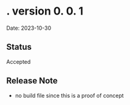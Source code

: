 # . version 0. 0. 1

Date: 2023-10-30

## Status

Accepted

## Release Note
- no build file since this is a proof of concept
